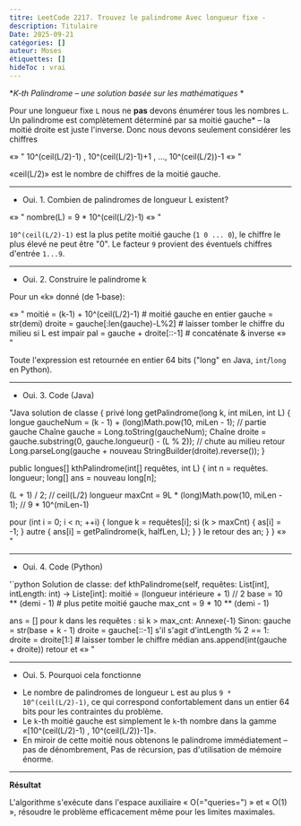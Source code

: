```yaml
---
titre: LeetCode 2217. Trouvez le palindrome Avec longueur fixe -
description: Titulaire
Date: 2025-09-21
catégories: []
auteur: Moses
étiquettes: []
hideToc : vrai
---
```

**K‐th Palindrome – une solution basée sur les mathématiques* *

Pour une longueur fixe `L` nous ne **pas** devons énumérer tous les nombres `L`.
Un palindrome est complètement déterminé par sa moitié gauche* – la moitié droite est juste
l'inverse.
Donc nous devons seulement considérer les chiffres

«» "
10^(ceil(L/2)-1) , 10^(ceil(L/2)-1)+1 , ..., 10^(ceil(L/2))-1
«» "

«ceil(L/2)» est le nombre de chiffres de la moitié gauche.

-----------------------------------------------------------------------------------

- Oui. 1. Combien de palindromes de longueur L existent?

«» "
nombre(L) = 9 * 10^(ceil(L/2)-1)
«» "

`10^(ceil(L/2)-1)` est la plus petite moitié gauche (`1 0 ... 0`), le chiffre le plus élevé
ne peut être "0". Le facteur `9` provient des éventuels chiffres d'entrée `1...9`.

-----------------------------------------------------------------------------------

- Oui. 2. Construire le palindrome k

Pour un «k» donné (de 1‐base):

«» "
moitié = (k-1) + 10^(ceil(L/2)-1) # moitié gauche en entier
gauche = str(demi)
droite = gauche[:len(gauche)-L%2] # laisser tomber le chiffre du milieu si L est impair
pal = gauche + droite[::-1] # concaténate & inverse
«» "

Toute l'expression est retournée en entier 64 bits ("long" en Java,
`int`/`long` en Python).

-----------------------------------------------------------------------------------

- Oui. 3. Code (Java)

"Java
solution de classe {
privé long getPalindrome(long k, int miLen, int L) {
longue gaucheNum = (k - 1) + (long)Math.pow(10, miLen - 1); // partie gauche
Chaîne gauche = Long.toString(gaucheNum);
Chaîne droite = gauche.substring(0, gauche.longueur() - (L % 2)); // chute au milieu
retour Long.parseLong(gauche + nouveau StringBuilder(droite).reverse());
}

public longues[] kthPalindrome(int[] requêtes, int L) {
int n = requêtes. longueur;
long[] ans = nouveau long[n];

(L + 1) / 2; // ceil(L/2)
longueur maxCnt = 9L * (long)Math.pow(10, miLen - 1); // 9 * 10^(miLen-1)

pour (int i = 0; i < n; ++i) {
longue k = requêtes[i];
si (k > maxCnt) {
as[i] = -1;
} autre {
ans[i] = getPalindrome(k, halfLen, L);
}
}
le retour des an;
}
}
«» "

-----------------------------------------------------------------------------------

- Oui. 4. Code (Python)

'`python
Solution de classe:
def kthPalindrome(self, requêtes: List[int], intLength: int) -> Liste[int]:
moitié = (longueur intérieure + 1) // 2
base = 10 ** (demi - 1) # plus petite moitié gauche
max_cnt = 9 * 10 ** (demi - 1)

ans = []
pour k dans les requêtes :
si k > max_cnt:
Annexe(-1)
Sinon:
gauche = str(base + k - 1)
droite = gauche[::-1]
s'il s'agit d'intLength % 2 == 1:
droite = droite[1:] # laisser tomber le chiffre médian
ans.append(int(gauche + droite))
retour et
«» "

-----------------------------------------------------------------------------------

- Oui. 5. Pourquoi cela fonctionne

* Le nombre de palindromes de longueur `L` est au plus `9 * 10^(ceil(L/2)-1)`, ce qui correspond
confortablement dans un entier 64 bits pour les contraintes du problème.
* Le `k`-th moitié gauche est simplement le `k`-th nombre dans la gamme
«[10^(ceil(L/2)-1) , 10^(ceil(L/2))-1]».
* En miroir de cette moitié nous obtenons le palindrome immédiatement – pas de dénombrement,
Pas de récursion, pas d'utilisation de mémoire énorme.

-----------------------------------------------------------------------------------

**Résultat**

L'algorithme s'exécute dans l'espace auxiliaire « O(="queries=") » et « O(1) »,
résoudre le problème efficacement même pour les limites maximales.
